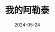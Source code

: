 ---
layout: movie-review
title: 我的阿勒泰
description: >
  点开前以为是无聊的边疆异性恋爱情故事，没想到还挺惊喜的。
category: 剧集
img: assets/img/movie/2024/wo_de_a_le_tai.webp
star: 5
date: 2024-05-24
---